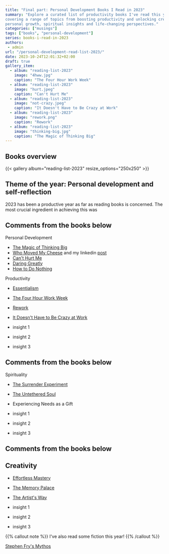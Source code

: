 ```yaml
---
title: "Final part: Personal Development Books I Read in 2023"
summary: "Explore a curated list of productivity books I've read this year, 
covering a range of topics from boosting productivity and unlocking creativity 
personal growth, spiritual insights and life-changing perspectives."
categories: ["musings"]
tags: ["books", "personal-development"]
series: books-i-read-in-2023
authors:
 - admin
url: "/personal-development-read-list-2023/"
date: 2023-10-24T12:01:32+02:00
draft: true
gallery_item:
  - album: "reading-list-2023"
    image: "4hww.jpg"
    caption: "The Four Hour Work Week"
  - album: "reading-list-2023"
    image: "hurt.jpeg"
    caption: "Can't Hurt Me"
  - album: "reading-list-2023"
    image: "not-crazy.jpeg"
    caption: "It Doesn't Have to Be Crazy at Work"
  - album: "reading-list-2023"
    image: "rework.png"
    caption: "Rework"
  - album: "reading-list-2023"
    image: "thinking-big.jpg"
    caption: "The Magic of Thinking Big"
---
```


## Books overview

{{< gallery album="reading-list-2023" resize_options="250x250" >}}

## Theme of the year: Personal development and self-reflection

2023 has been a productive year as far as reading books is concerned. The most 
crucial ingredient in achieving this was  


## Comments from the books below

Personal Development
* [The Magic of Thinking Big](https://www.amazon.com/Magic-Thinking-Big-David-Schwartz-ebook/dp/B00NGZIR92/ref=sr_1_1?crid=OA4UZM6K54PT&keywords=The+Magic+of+Thinking+Big&qid=1698135439&s=digital-text&sprefix=the+magic+of+thinking+big%2Cdigital-text%2C144&sr=1-1)
* [Who Moved My Cheese](https://www.amazon.com/Who-Moved-My-Cheese-Mazing-ebook/dp/B004CR6AM4/ref=sr_1_1?crid=34JT5XYC2NCJ9&keywords=Who+Moved+My+Cheese&qid=1698135453&s=digital-text&sprefix=who+moved+my+cheese%2Cdigital-text%2C139&sr=1-1) and my linkedin [post]()
* [Can't Hurt Me](https://www.amazon.com/Cant-Hurt-Me-Master-Your-ebook/dp/B07H453KGH/ref=sr_1_1?crid=1SS9XP36DBZPQ&keywords=Can%27t+Hurt+Me&qid=1698135518&s=digital-text&sprefix=can%27t+hurt+me%2Cdigital-text%2C136&sr=1-1)
* [Daring Greatly](https://www.amazon.com/Daring-Greatly-Courage-Vulnerable-Transforms-ebook/dp/B007P7HRS4/ref=sr_1_1?crid=Z81MD2IT8C6J&keywords=Daring+Greatly&qid=1698135548&s=digital-text&sprefix=daring+greatly%2Cdigital-text%2C136&sr=1-1)
* [How to Do Nothing](https://www.amazon.com/How-Do-Nothing-Resisting-Attention-ebook/dp/B07FLNFRGK/ref=sr_1_1?crid=PWGNJTCFSC4K&keywords=How+to+Do+Nothing&qid=1698135562&s=digital-text&sprefix=how+to+do+nothing%2Cdigital-text%2C134&sr=1-1)

Productivity
* [Essentialism](https://www.amazon.com/Essentialism-Disciplined-Pursuit-Greg-McKeown-ebook/dp/B00G1J1D28/ref=sr_1_1?crid=GQWQVZ5LMMZD&keywords=Essentialism&qid=1698135376&s=digital-text&sprefix=essentialism%2Cdigital-text%2C148&sr=1-1)
* [The Four Hour Work Week](https://www.amazon.com/4-Hour-Workweek-Expanded-Updated-Cutting-Edge-ebook/dp/B002WE46UW/ref=sr_1_1?crid=XY8OZKSRF3KF&keywords=The+Four+Hour+Work+Week&qid=1698135389&s=digital-text&sprefix=the+four+hour+work+week%2Cdigital-text%2C129&sr=1-1)
* [Rework](https://www.amazon.com/Rework-Jason-Fried-ebook/dp/B002MUAJ2A/ref=sr_1_1?crid=3FL6HNUW4WR9B&keywords=Rework&qid=1698135400&s=digital-text&sprefix=rework%2Cdigital-text%2C130&sr=1-1)
* [It Doesn't Have to Be Crazy at Work](https://www.amazon.com/Doesnt-Have-Be-Crazy-Work-ebook/dp/B079WV79TK/ref=sr_1_1?crid=P7Y30CGE0UF6&keywords=It+Doesn%27t+Have+to+Be+Crazy+at+Work&qid=1698135413&s=digital-text&sprefix=it+doesn%27t+have+to+be+crazy+at+work%2Cdigital-text%2C143&sr=1-1)

* insight 1  
* insight 2
* insight 3

## Comments from the books below

Spirituality
* [The Surrender Experiment](https://www.amazon.com/Surrender-Experiment-Journey-Lifes-Perfection-ebook/dp/B00NDTUDOS/ref=sr_1_1?crid=2OFNLINWYWBIC&keywords=the+surrender+experiment+by+michael+singer&qid=1698135330&s=digital-text&sprefix=Surrender+Experiment+%2Cdigital-text%2C140&sr=1-1)
* [The Untethered Soul](https://www.amazon.com/Untethered-Soul-Journey-Beyond-Yourself-ebook/dp/B003TU29WA/ref=sr_1_1?crid=1BBH1F4AW95S6&keywords=Untethered+Soul&qid=1698135346&s=digital-text&sprefix=untethered+soul%2Cdigital-text%2C134&sr=1-1)
* Experiencing Needs as a Gift

* insight 1  
* insight 2
* insight 3

## Comments from the books below

## Creativity 

* [Effortless Mastery](https://www.amazon.com/Effortless-Mastery-Liberating-Musician-Within-ebook/dp/B005OUHOLY/ref=sr_1_1?crid=M330Y58Q9VA4&keywords=Effortless+Mastery&qid=1698135274&s=digital-text&sprefix=effortless+mastery%2Cdigital-text%2C128&sr=1-1)
* [The Memory Palace](https://www.amazon.com/Memory-Palace-Anything-Everything-Shakespeare-ebook/dp/B007V3FLTE)
* [The Artist's Way](https://www.amazon.com.be/-/en/Julia-Cameron/dp/1788164296/ref=asc_df_1788164296/?tag=begogshpadde-21&linkCode=df0&hvadid=633392667541&hvpos=&hvnetw=g&hvrand=16438304293944555379&hvpone=&hvptwo=&hvqmt=&hvdev=c&hvdvcmdl=&hvlocint=&hvlocphy=1001006&hvtargid=pla-920673948416&psc=1)

* insight 1  
* insight 2
* insight 3


{{% callout note %}}
I've also read some fiction this year!
{{% /callout %}}


[Stephen Fry's Mythos](https://www.amazon.com/Mythos-Ancient-Mythology-Telling-Classical-ebook/dp/B07SLLYGF6/ref=sr_1_1?crid=23SXF3WEB1HWH&keywords=Stephen+Fry%27s+Mythos&qid=1698135309&s=digital-text&sprefix=stephen+fry%27s+mythos%2Cdigital-text%2C139&sr=1-1)

